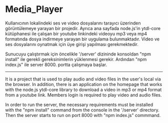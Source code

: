# Media_Player

Kullanıcının lokalindeki ses ve video dosyalarını tarayıcı üzerinden görüntülemeye yarayan bir projedir. Ayrıca ana sayfada node.js'in ytdl-core kütüphanesi ile çalışan bir youtube linkindeki videoyu mp3 veya mp4 formatında dosya indirmeye yarayan bir uygulama bulunmaktadır. Video ve ses dosyalarını oynatmak için üye girişi yapılması gerekmektedir.

Sunucuyu çalıştırmak için öncelikle '/server' dizininde konsoldan "npm install" ile gerekli gereksinimlerin yüklenmesi gerekir. Ardından "npm index.js" ile server 8000. portta çalışmaya başlar.

--------
It is a project that is used to play audio and video files in the user's local via the browser. In addition, there is an application on the homepage that works with the node.js ytdl-core library to download a video in mp3 or mp4 format from a youtube link. Members login is required to play video and audio files.

In order to run the server, the necessary requirements must be installed  with the "npm install" command from the console in the '/server' directory. Then the server starts to run on port 8000 with "npm index.js" commmand.
